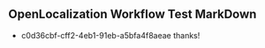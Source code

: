 ## OpenLocalization Workflow Test MarkDown
* c0d36cbf-cff2-4eb1-91eb-a5bfa4f8aeae thanks!

<!--HONumber=Feb17_HO2-->


